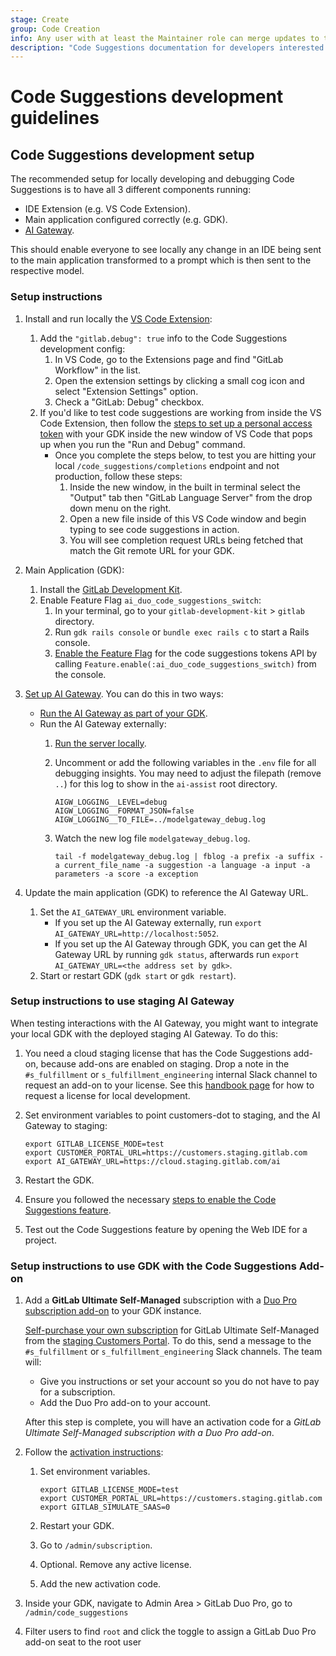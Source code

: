 ```yaml
---
stage: Create
group: Code Creation
info: Any user with at least the Maintainer role can merge updates to this content. For details, see https://docs.gitlab.com/ee/development/development_processes.html#development-guidelines-review.
description: "Code Suggestions documentation for developers interested in contributing features or bugfixes."
---
```


# Code Suggestions development guidelines

## Code Suggestions development setup

The recommended setup for locally developing and debugging Code Suggestions is to have all 3 different components running:

- IDE Extension (e.g. VS Code Extension).
- Main application configured correctly (e.g. GDK).
- [AI Gateway](https://gitlab.com/gitlab-org/modelops/applied-ml/code-suggestions/ai-assist).

This should enable everyone to see locally any change in an IDE being sent to the main application transformed to a prompt which is then sent to the respective model.

### Setup instructions

1. Install and run locally the [VS Code Extension](https://gitlab.com/gitlab-org/gitlab-vscode-extension/-/blob/main/CONTRIBUTING.md#configuring-development-environment):
   1. Add the `"gitlab.debug": true` info to the Code Suggestions development config:
      1. In VS Code, go to the Extensions page and find "GitLab Workflow" in the list.
      1. Open the extension settings by clicking a small cog icon and select "Extension Settings" option.
      1. Check a "GitLab: Debug" checkbox.
   1. If you'd like to test code suggestions are working from inside the VS Code Extension, then follow the [steps to set up a personal access token](https://gitlab.com/gitlab-org/gitlab-vscode-extension/#setup) with your GDK inside the new window of VS Code that pops up when you run the "Run and Debug" command.
      - Once you complete the steps below, to test you are hitting your local `/code_suggestions/completions` endpoint and not production, follow these steps:
        1. Inside the new window, in the built in terminal select the "Output" tab then "GitLab Language Server" from the drop down menu on the right.
        1. Open a new file inside of this VS Code window and begin typing to see code suggestions in action.
        1. You will see completion request URLs being fetched that match the Git remote URL for your GDK.

1. Main Application (GDK):
   1. Install the [GitLab Development Kit](https://gitlab.com/gitlab-org/gitlab-development-kit/-/blob/main/doc/index.md#one-line-installation).
   1. Enable Feature Flag ```ai_duo_code_suggestions_switch```:
      1. In your terminal, go to your `gitlab-development-kit` > `gitlab` directory.
      1. Run `gdk rails console` or `bundle exec rails c` to start a Rails console.
      1. [Enable the Feature Flag](../../administration/feature_flags.md#enable-or-disable-the-feature) for the code suggestions tokens API by calling `Feature.enable(:ai_duo_code_suggestions_switch)` from the console.

1. [Set up AI Gateway](https://gitlab.com/gitlab-org/modelops/applied-ml/code-suggestions/ai-assist). You can do this in two ways:
   - [Run the AI Gateway as part of your GDK](https://gitlab.com/gitlab-org/gitlab-development-kit/-/blob/main/doc/howto/gitlab_ai_gateway.md).
   - Run the AI Gateway externally:
      1. [Run the server locally](https://gitlab.com/gitlab-org/modelops/applied-ml/code-suggestions/ai-assist#how-to-run-the-server-locally).
      1. Uncomment or add the following variables in the `.env` file for all debugging insights.
         You may need to adjust the filepath (remove `..`) for this log to show in the `ai-assist` root directory.

         ```plaintext
         AIGW_LOGGING__LEVEL=debug
         AIGW_LOGGING__FORMAT_JSON=false
         AIGW_LOGGING__TO_FILE=../modelgateway_debug.log
         ```

      1. Watch the new log file `modelgateway_debug.log`.

         ```shell
         tail -f modelgateway_debug.log | fblog -a prefix -a suffix -a current_file_name -a suggestion -a language -a input -a parameters -a score -a exception
         ```

1. Update the main application (GDK) to reference the AI Gateway URL.
   1. Set the `AI_GATEWAY_URL` environment variable.
      - If you set up the AI Gateway externally, run `export AI_GATEWAY_URL=http://localhost:5052`.
      - If you set up the AI Gateway through GDK, you can get the AI Gateway URL by running `gdk status`, afterwards run `export AI_GATEWAY_URL=<the address set by gdk>`.
   1. Start or restart GDK (`gdk start` or `gdk restart`).

### Setup instructions to use staging AI Gateway

When testing interactions with the AI Gateway, you might want to integrate your local GDK
with the deployed staging AI Gateway. To do this:

1. You need a cloud staging license that has the Code Suggestions add-on,
   because add-ons are enabled on staging. Drop a note in the `#s_fulfillment` or `s_fulfillment_engineering` internal Slack channel to request an add-on to your license. See this [handbook page](https://handbook.gitlab.com/handbook/developer-onboarding/#working-on-gitlab-ee-developer-licenses) for how to request a license for local development.
1. Set environment variables to point customers-dot to staging, and the AI Gateway to staging:

   ```shell
   export GITLAB_LICENSE_MODE=test
   export CUSTOMER_PORTAL_URL=https://customers.staging.gitlab.com
   export AI_GATEWAY_URL=https://cloud.staging.gitlab.com/ai
   ```

1. Restart the GDK.
1. Ensure you followed the necessary [steps to enable the Code Suggestions feature](../../user/project/repository/code_suggestions/index.md).
1. Test out the Code Suggestions feature by opening the Web IDE for a project.

### Setup instructions to use GDK with the Code Suggestions Add-on

1. Add a **GitLab Ultimate Self-Managed** subscription with a [Duo Pro subscription add-on](../../subscriptions/subscription-add-ons.md) to your GDK instance.

   [Self-purchase your own subscription](https://gitlab.com/gitlab-org/customers-gitlab-com/-/blob/30a6670d39da223565081cbe46ba17d8e610aad1/doc/flows/buy_subscription.md#buy-subscription) for GitLab Ultimate Self-Managed from the [staging Customers Portal](https://customers.staging.gitlab.com).
   To do this, send a message to the `#s_fulfillment` or `s_fulfillment_engineering` Slack channels. The team will:

   - Give you instructions or set your account so you do not have to pay for a subscription.
   - Add the Duo Pro add-on to your account.

   After this step is complete, you will have an activation code for a _GitLab Ultimate Self-Managed subscription with a Duo Pro add-on_.

1. Follow the [activation instructions](https://gitlab.com/gitlab-org/customers-gitlab-com/-/blob/main/doc/license/cloud_license.md?ref_type=heads#testing-activation):

   1. Set environment variables.

      ```shell
      export GITLAB_LICENSE_MODE=test
      export CUSTOMER_PORTAL_URL=https://customers.staging.gitlab.com
      export GITLAB_SIMULATE_SAAS=0
      ```

   1. Restart your GDK.
   1. Go to `/admin/subscription`.
   1. Optional. Remove any active license.
   1. Add the new activation code.

1. Inside your GDK, navigate to Admin Area > GitLab Duo Pro, go to `/admin/code_suggestions`
1. Filter users to find `root` and click the toggle to assign a GitLab Duo Pro add-on seat to the root user
